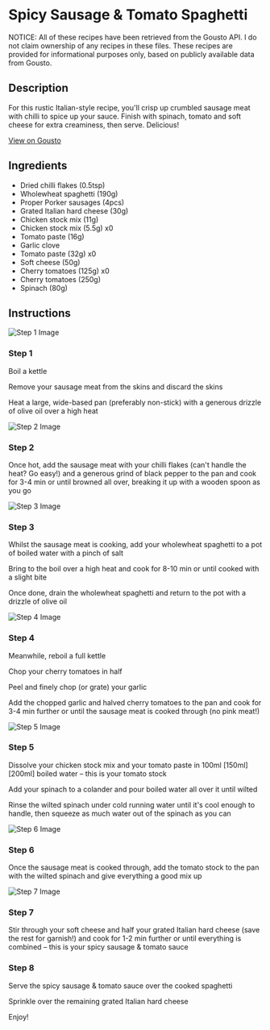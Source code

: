# Spicy Sausage & Tomato Spaghetti

NOTICE: All of these recipes have been retrieved from the Gousto API. I do not claim ownership of any recipes in these files. These recipes are provided for informational purposes only, based on publicly available data from Gousto.

## Description

For this rustic Italian-style recipe, you'll crisp up crumbled sausage meat with chilli to spice up your sauce. Finish with spinach, tomato and soft cheese for extra creaminess, then serve. Delicious! 

[View on Gousto](https://www.gousto.co.uk/recipes/cookbook/spicy-sausage-tomato-spaghetti)

## Ingredients

- Dried chilli flakes (0.5tsp)
- Wholewheat spaghetti (190g)
- Proper Porker sausages (4pcs)
- Grated Italian hard cheese (30g)
- Chicken stock mix (11g)
- Chicken stock mix (5.5g) x0
- Tomato paste (16g)
- Garlic clove
- Tomato paste (32g) x0
- Soft cheese (50g)
- Cherry tomatoes (125g) x0
- Cherry tomatoes (250g)
- Spinach (80g)

## Instructions

![Step 1 Image](https://production-media.gousto.co.uk/cms/recipe-step-image/step-1-1580805917482-x200.jpg)

### Step 1

Boil a kettle

Remove your sausage meat from the skins and discard the skins

Heat a large, wide-based pan (preferably non-stick) with a generous drizzle of olive oil over a high heat

![Step 2 Image](https://production-media.gousto.co.uk/cms/recipe-step-image/step-2-1580805922267-x200.jpg)

### Step 2

Once hot, add the sausage meat with your chilli flakes (can't handle the heat? Go easy!) and a generous grind of black pepper to the pan and cook for 3-4 min or until browned all over, breaking it up with a wooden spoon as you go

![Step 3 Image](https://production-media.gousto.co.uk/cms/recipe-step-image/step-3-1580805926863-x200.jpg)

### Step 3

Whilst the sausage meat is cooking, add your wholewheat spaghetti to a pot of boiled water with a pinch of salt

Bring to the boil over a high heat and cook for 8-10 min or until cooked with a slight bite

Once done, drain the wholewheat spaghetti and return to the pot with a drizzle of olive oil

![Step 4 Image](https://production-media.gousto.co.uk/cms/recipe-step-image/step-4-1580805931018-x200.jpg)

### Step 4

Meanwhile, reboil a full kettle

Chop your cherry tomatoes in half

Peel and finely chop (or grate) your garlic

Add the chopped garlic and halved cherry tomatoes to the pan and cook for 3-4 min further or until the sausage meat is cooked through (no pink meat!)

![Step 5 Image](https://production-media.gousto.co.uk/cms/recipe-step-image/step-5-1580805935745-x200.jpg)

### Step 5

Dissolve your chicken stock mix and your tomato paste in 100ml <span class="text-purple">[150ml] </span><span class="text-danger">[200ml]</span> boiled water – this is your tomato stock

Add your spinach to a colander and pour boiled water all over it until wilted

Rinse the wilted spinach under cold running water until it's cool enough to handle, then squeeze as much water out of the spinach as you can

![Step 6 Image](https://production-media.gousto.co.uk/cms/recipe-step-image/step-6-1580805952992-x200.jpg)

### Step 6

Once the sausage meat is cooked through, add the tomato stock to the pan with the wilted spinach and give everything a good mix up

![Step 7 Image](https://production-media.gousto.co.uk/cms/recipe-step-image/step-7-1580806000576-x200.jpg)

### Step 7

Stir through your soft cheese and half your grated Italian hard cheese (save the rest for garnish!) and cook for 1-2 min further or until everything is combined – this is your spicy sausage & tomato sauce

### Step 8

Serve the spicy sausage & tomato sauce over the cooked spaghetti

Sprinkle over the remaining grated Italian hard cheese

Enjoy!

